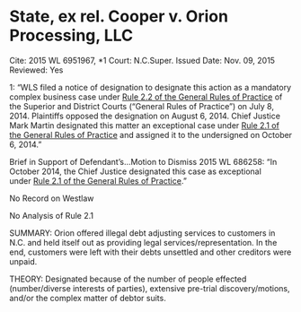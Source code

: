 # State, ex rel. Cooper v. Orion Processing, LLC

Cite: 2015 WL 6951967, *1
Court: N.C.Super.
Issued Date: Nov. 09, 2015
Reviewed: Yes

1: “WLS filed a notice of designation to designate this action as a mandatory complex business case under [Rule 2.2 of the General Rules of Practice](https://1.next.westlaw.com/Link/Document/FullText?findType=L&pubNum=1008947&cite=NCRSUPDR2.2&originatingDoc=I1142d758885c11e5b86bd602cb8781fa&refType=LQ&originationContext=document&transitionType=DocumentItem&ppcid=9260eeb3a3b84d32902bc3462dee58b4&contextData=(sc.UserEnteredCitation)) of the Superior and District Courts (“General Rules of Practice”) on July 8, 2014. Plaintiffs opposed the designation on August 6, 2014. Chief Justice Mark Martin designated this matter an exceptional case under [Rule 2.1 of the General Rules of Practice](https://1.next.westlaw.com/Link/Document/FullText?findType=L&pubNum=1008947&cite=NCRSUPDR2.1&originatingDoc=I1142d758885c11e5b86bd602cb8781fa&refType=LQ&originationContext=document&transitionType=DocumentItem&ppcid=9260eeb3a3b84d32902bc3462dee58b4&contextData=(sc.UserEnteredCitation)) and assigned it to the undersigned on October 6, 2014.” 

Brief in Support of Defendant’s…Motion to Dismiss 2015 WL 686258: “In October 2014, the Chief Justice designated this case as exceptional under [Rule 2.1 of the General Rules of Practice](https://1.next.westlaw.com/Link/Document/FullText?findType=L&pubNum=1008947&cite=NCRSUPDR2.1&originatingDoc=I68073030b85511e49f4af9f38b3f625e&refType=LQ&originationContext=document&transitionType=DocumentItem&ppcid=cfe19214eee040999509d0808e486745&contextData=(sc.RelatedInfo)).”

No Record on Westlaw

No Analysis of Rule 2.1

SUMMARY: Orion offered illegal debt adjusting services to customers in N.C. and held itself out as providing legal services/representation. In the end, customers were left with their debts unsettled and other creditors were unpaid.

THEORY: Designated because of the number of people effected (number/diverse interests of parties), extensive pre-trial discovery/motions, and/or the complex matter of debtor suits.